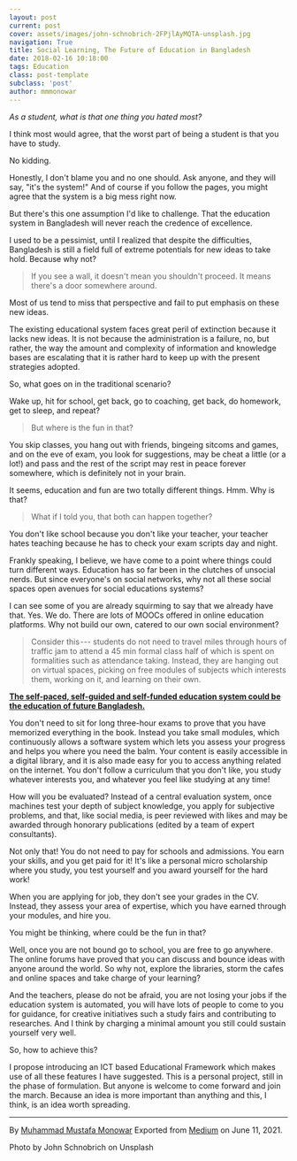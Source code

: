```yaml
---
layout: post
current: post
cover: assets/images/john-schnobrich-2FPjlAyMQTA-unsplash.jpg
navigation: True
title: Social Learning, The Future of Education in Bangladesh
date: 2018-02-16 10:18:00
tags: Education
class: post-template
subclass: 'post'
author: mmmonowar
---
```


*As a student, what is that one thing you hated most?*

I think most would agree, that the worst part of being a student is that
you have to study.

No kidding.

Honestly, I don't blame you and no one should. Ask anyone, and they will
say, "it's the system!" And of course if you follow the pages, you might
agree that the system is a big mess right now.

But there's this one assumption I'd like to challenge. That the
education system in Bangladesh will never reach the credence of
excellence.

I used to be a pessimist, until I realized that despite the
difficulties, Bangladesh is still a field full of extreme potentials for
new ideas to take hold. Because why not?

> If you see a wall, it doesn't mean you shouldn't proceed. It means
> there's a door somewhere around.

Most of us tend to miss that perspective and fail to put emphasis on
these new ideas.

The existing educational system faces great peril of extinction because
it lacks new ideas. It is not because the administration is a failure,
no, but rather, the way the amount and complexity of information and
knowledge bases are escalating that it is rather hard to keep up with
the present strategies adopted.

So, what goes on in the traditional scenario?

Wake up, hit for school, get back, go to coaching, get back, do
homework, get to sleep, and repeat?

> But where is the fun in that?

You skip classes, you hang out with friends, bingeing sitcoms and games,
and on the eve of exam, you look for suggestions, may be cheat a little
(or a lot!) and pass and the rest of the script may rest in peace
forever somewhere, which is definitely not in your brain.

It seems, education and fun are two totally different things. Hmm. Why
is that?

> What if I told you, that both can happen together?

You don't like school because you don't like your teacher, your teacher
hates teaching because he has to check your exam scripts day and night.

Frankly speaking, I believe, we have come to a point where things could
turn different ways. Education has so far been in the clutches of
unsocial nerds. But since everyone's on social networks, why not all
these social spaces open avenues for social educations systems?

I can see some of you are already squirming to say that we already have
that. Yes. We do. There are lots of MOOCs offered in online education
platforms. Why not build our own, catered to our own social environment?

> Consider this --- students do not need to travel miles through hours
> of traffic jam to attend a 45 min formal class half of which is spent
> on formalities such as attendance taking. Instead, they are hanging
> out on virtual spaces, picking on free modules of subjects which
> interests them, working on it, and learning on their own.

[**The self-paced, self-guided and self-funded education system could be
the education of future
Bangladesh.**](https://www.academia.edu/35821226/Project_Outline_Virtual_Credit_Based_Learning_System_for_Bangladesh?s=t)

You don't need to sit for long three-hour exams to prove that you have
memorized everything in the book. Instead you take small modules, which
continuously allows a software system which lets you assess your
progress and helps you where you need the balm. Your content is easily
accessible in a digital library, and it is also made easy for you to
access anything related on the internet. You don't follow a curriculum
that you don't like, you study whatever interests you, and whatever you
feel like studying at any time!

How will you be evaluated? Instead of a central evaluation system, once
machines test your depth of subject knowledge, you apply for subjective
problems, and that, like social media, is peer reviewed with likes and
may be awarded through honorary publications (edited by a team of expert
consultants).

Not only that! You do not need to pay for schools and admissions. You
earn your skills, and you get paid for it! It's like a personal micro
scholarship where you study, you test yourself and you award yourself
for the hard work!

When you are applying for job, they don't see your grades in the CV.
Instead, they assess your area of expertise, which you have earned
through your modules, and hire you.

You might be thinking, where could be the fun in that?

Well, once you are not bound go to school, you are free to go anywhere.
The online forums have proved that you can discuss and bounce ideas with
anyone around the world. So why not, explore the libraries, storm the
cafes and online spaces and take charge of your learning?

And the teachers, please do not be afraid, you are not losing your jobs
if the education system is automated, you will have lots of people to
come to you for guidance, for creative initiatives such a study fairs
and contributing to researches. And I think by charging a minimal amount
you still could sustain yourself very well.

So, how to achieve this?

I propose introducing an ICT based Educational Framework which makes use
of all these features I have suggested. This is a personal project,
still in the phase of formulation. But anyone is welcome to come forward
and join the march. Because an idea is more important than anything and
this, I think, is an idea worth spreading.

---

By [Muhammad Mustafa Monowar](https://medium.com/@mmmonowar)
Exported from [Medium](https://medium.com) on June 11, 2021.

Photo by John Schnobrich on Unsplash
  
